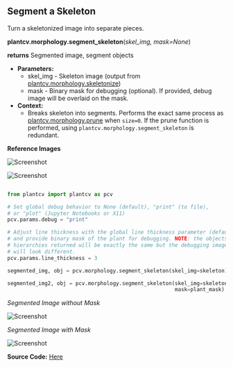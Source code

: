 ## Segment a Skeleton 

Turn a skeletonized image into separate pieces. 

**plantcv.morphology.segment_skeleton**(*skel_img, mask=None*)

**returns** Segmented image, segment objects

- **Parameters:**
    - skel_img - Skeleton image (output from [plantcv.morphology.skeletonize](skeletonize.md))
    - mask - Binary mask for debugging (optional). If provided, debug image will be overlaid on the mask.
- **Context:**
    - Breaks skeleton into segments. Performs the exact same process as [plantcv.morphology.prune](prune.md) 
    when `size=0`. If the prune function is performed, using `plantcv.morphology.segment_skeleton` is redundant. 

**Reference Images**

![Screenshot](img/documentation_images/segment_skeleton/skeleton_image.jpg)

![Screenshot](img/documentation_images/segment_skeleton/mask_image.jpg)

```python

from plantcv import plantcv as pcv

# Set global debug behavior to None (default), "print" (to file), 
# or "plot" (Jupyter Notebooks or X11)
pcv.params.debug = "print"

# Adjust line thickness with the global line thickness parameter (default = 5),
# and provide binary mask of the plant for debugging. NOTE: the objects and
# hierarchies returned will be exactly the same but the debugging image (segmented_img)
# will look different.
pcv.params.line_thickness = 3 

segmented_img, obj = pcv.morphology.segment_skeleton(skel_img=skeleton)

segmented_img2, obj = pcv.morphology.segment_skeleton(skel_img=skeleton, 
                                                      mask=plant_mask)

```

*Segmented Image without Mask*

![Screenshot](img/documentation_images/segment_skeleton/segmented_img.jpg)

*Segmented Image with Mask*

![Screenshot](img/documentation_images/segment_skeleton/segmented_img_mask.jpg)

**Source Code:** [Here](https://github.com/danforthcenter/plantcv/blob/main/plantcv/plantcv/morphology/segment_skeleton.py)

